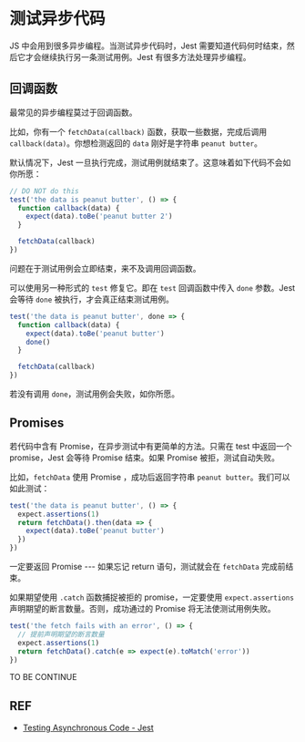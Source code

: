 # 测试异步代码

JS 中会用到很多异步编程。当测试异步代码时，Jest 需要知道代码何时结束，然后它才会继续执行另一条测试用例。Jest 有很多方法处理异步编程。

## 回调函数

最常见的异步编程莫过于回调函数。

比如，你有一个 `fetchData(callback)` 函数，获取一些数据，完成后调用 `callback(data)`。你想检测返回的 `data` 刚好是字符串 `peanut butter`。

默认情况下，Jest 一旦执行完成，测试用例就结束了。这意味着如下代码不会如你所愿：

```js
// DO NOT do this
test('the data is peanut butter', () => {
  function callback(data) {
    expect(data).toBe('peanut butter 2')
  }

  fetchData(callback)
})
```

问题在于测试用例会立即结束，来不及调用回调函数。

可以使用另一种形式的 `test` 修复它。即在 `test` 回调函数中传入 `done` 参数。Jest 会等待 `done` 被执行，才会真正结束测试用例。

```js
test('the data is peanut butter', done => {
  function callback(data) {
    expect(data).toBe('peanut butter')
    done()
  }

  fetchData(callback)
})
```

若没有调用 `done`，测试用例会失败，如你所愿。

## Promises

若代码中含有 Promise，在异步测试中有更简单的方法。只需在 test 中返回一个 promise，Jest 会等待 Promise 结束。如果 Promise 被拒，测试自动失败。

比如，`fetchData` 使用 Promise ，成功后返回字符串 `peanut butter`。我们可以如此测试：

```js
test('the data is peanut butter', () => {
  expect.assertions(1)
  return fetchData().then(data => {
    expect(data).toBe('peanut butter')
  })
})
```

一定要返回 Promise --- 如果忘记 return 语句，测试就会在 `fetchData` 完成前结束。

如果期望使用 `.catch` 函数捕捉被拒的 promise，一定要使用 `expect.assertions` 声明期望的断言数量。否则，成功通过的 Promise 将无法使测试用例失败。

```js
test('the fetch fails with an error', () => {
  // 提前声明期望的断言数量
  expect.assertions(1)
  return fetchData().catch(e => expect(e).toMatch('error'))
})
```

TO BE CONTINUE

## REF

- [Testing Asynchronous Code - Jest][docs]

[docs]: https://facebook.github.io/jest/docs/en/asynchronous.html